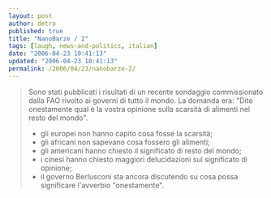 ```yaml
---
layout: post
author: detro
published: true
title: "NanoBarze / 2"
tags: [laugh, news-and-politics, italian]
date: "2006-04-23 10:41:13"
updated: "2006-04-23 10:41:13"
permalink: /2006/04/23/nanobarze-2/
---
```


<blockquote>Sono stati pubblicati i risultati di un recente sondaggio commissionato dalla FAO rivolto ai governi di tutto il mondo.
La domanda era: "Dite onestamente qual è la vostra opinione sulla scarsità di alimenti nel resto del mondo".
<ul>
<li>gli europei non hanno capito cosa fosse la scarsità;</li>
<li>gli africani non sapevano cosa fossero gli alimenti;</li>
<li>gli americani hanno chiesto il significato di resto del mondo;</li>
<li>i cinesi hanno chiesto maggiori delucidazioni sul significato di opinione;</li>
<li>il governo Berlusconi sta ancora discutendo su cosa possa significare l'avverbio "onestamente".</li></ul></blockquote>


